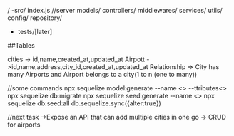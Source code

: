 /
-src/
index.js //server
models/
controllers/
middlewares/
services/
utils/
config/
repository/

- tests/[later]

##Tables

cities -> id,name,created_at,updated_at
Airpott ->id,name,address,city_id,created_at,updated_at
Relationship => City has many Airports and Airport belongs to a city(1 to n (one to many))

//some commands
npx sequelize model:generate --name <> --ttributes<>
npx sequelize db:migrate
npx sequelize seed:generate --name <>
npx sequelize db:seed:all
db.sequelize.sync({alter:true})

//next task
->Expose an API that can add multiple cities in one go
-> CRUD for airports
